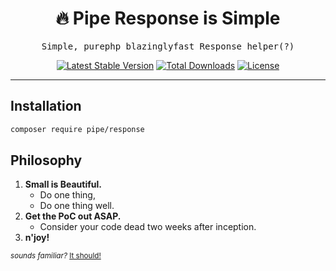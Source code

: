 <h1 align=center>🔥 Pipe Response is Simple</h1>

<p align=center>
  <samp>Simple, purephp blazinglyfast Response helper(?)</samp>
</p>

<p align="center">
    <a href="https://packagist.org/packages/pipe/route"><img src="https://poser.pugx.org/pipe/response/v/stable?style=for-the-badge" alt="Latest Stable Version"/></a>
    <a href="https://packagist.org/packages/pipe/route"><img src="https://poser.pugx.org/pipe/response/downloads?style=for-the-badge" alt="Total Downloads"/></a>
    <a href="https://packagist.org/packages/pipe/route"><img src="https://poser.pugx.org/pipe/response/license?style=for-the-badge" alt="License"/></a>
</p>

---

## Installation

```bash
composer require pipe/response
```

## Philosophy

1. **Small is Beautiful.**
   - Do one thing,
   - Do one thing well.
1. **Get the PoC out ASAP.**
   - Consider your code dead two weeks after inception.
1. **n'joy!**

<small>_sounds familiar?_ [It should!](https://en.wikipedia.org/wiki/Unix_philosophy#Origin)</small>
